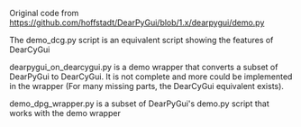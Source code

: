 Original code from https://github.com/hoffstadt/DearPyGui/blob/1.x/dearpygui/demo.py

The demo_dcg.py script is an equivalent script showing the features of DearCyGui

dearpygui_on_dearcygui.py is a demo wrapper that converts a subset of DearPyGui to DearCyGui.
It is not complete and more could be implemented in the wrapper (For many missing parts,
the DearCyGui equivalent exists).

demo_dpg_wrapper.py is a subset of DearPyGui's demo.py script that works with the demo wrapper

